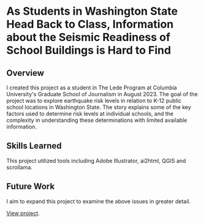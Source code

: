 <link rel="stylesheet" href="https://cdn.jsdelivr.net/npm/bulma@0.9.4/css/bulma.min.css" />
    <link rel="stylesheet" href="style.css">
  </head>
  <body>
        <div class="section">
            <div class="container content">
                <h1 class="title">As Students in Washington State Head Back to Class, Information about the Seismic Readiness of School Buildings is Hard to Find</h1>
                <h2 class="title">Overview</h2>
                <p> I created this project as a student in The Lede Program at Columbia University's Graduate School of Journalism in August 2023. The goal of the project was to explore earthquake risk levels in relation to K-12 public school locations in Washington State. The story explains some of the key factors used to determine risk levels at individual schools, and the complexity in understanding these determinations with limited available information.
                </p>
                <p>
                </p>
                </p>
                </p>
                <p> 
                </p>
                <h2 class="title">Skills Learned</h2>
                <p>This project utilized tools including Adobe Illustrator, ai2html, QGIS and scrollama.
                </p>
                <h2 class="title">Future Work</h2>
                <p>I aim to expand this project to examine the above issues in greater detail.
                </p>
                <p><a href="https://efkodon.github.io/seismic-schools-mapping/">View project</a>.